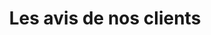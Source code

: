 ---
enable: true
title: "Les avis de nos clients"
description: "•••"

# Testimonials
testimonials:
- name: "Directeur Général/Propriétaire"
  designation: "Sunny FilmStudio Ltd."
  avatar: "/images/avatar-sm.png"
  content: "« Site web magnifiquement conçu et bien réalisé. Je recommande vivement le créateur. »"

- name: "Www.Topcarautoszerviz.hu"
  avatar: "/images/avatar-sm.png"
  content: "« Nous avions des problèmes de vitesse sur notre site web de service pour Google Ads ! Le résultat final a été un site web rapide, simple et propre ! Ils sont rapides et précis ! Nous les recommandons vivement ! »"

- name: "Tihamér Gergely"
  designation: "Zaj Rendszerház – PR et Communication"
  avatar: "/images/avatar-sm.png"
  content: "« Une flexibilité exceptionnelle et une grande disponibilité caractérisent cette entreprise. Ils ont trouvé des solutions à toutes nos idées, c'est pourquoi nous les avons invités à créer et développer plusieurs sites web pour notre groupe d'entreprises. Cinq étoiles, fortement recommandés. »"

- name: "Marvin McKinney"
  designation: "Web Designer"
  avatar: "/images/avatar-sm.png"
  content: "Lorem ipsum dolor sit amet consectetur adipisicing elit. Qui iusto illo molestias, assumenda expedita commodi inventore non itaque molestiae voluptatum dolore, facilis sapiente, repellat veniam."
---